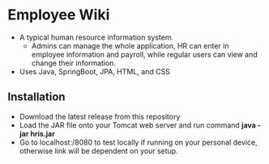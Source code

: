 # Employee Wiki
* A typical human resource information system. 
  * Admins can manage the whole application, HR can enter in employee information and payroll, while regular users can view and change their information.
* Uses Java, SpringBoot, JPA, HTML, and CSS

## Installation
* Download the latest release from this repository
* Load the JAR file onto your Tomcat web server and run command **java -jar hris.jar**
* Go to localhost:/8080 to test locally if running on your personal device, otherwise link will be dependent on your setup.
